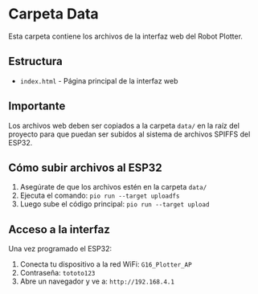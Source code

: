 # Carpeta Data

Esta carpeta contiene los archivos de la interfaz web del Robot Plotter.

## Estructura

- `index.html` - Página principal de la interfaz web

## Importante

Los archivos web deben ser copiados a la carpeta `data/` en la raíz del proyecto para que puedan ser subidos al sistema de archivos SPIFFS del ESP32.

## Cómo subir archivos al ESP32

1. Asegúrate de que los archivos estén en la carpeta `data/`
2. Ejecuta el comando: `pio run --target uploadfs`
3. Luego sube el código principal: `pio run --target upload`

## Acceso a la interfaz

Una vez programado el ESP32:

1. Conecta tu dispositivo a la red WiFi: `G16_Plotter_AP`
2. Contraseña: `tototo123`
3. Abre un navegador y ve a: `http://192.168.4.1`
